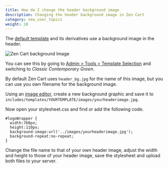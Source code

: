```yaml
---
title: How do I change the header background image 
description: Changing the header background image in Zen Cart
category: new_user_topics
weight: 10
---
```


The [default template](/user/template/template_default) and its derivatives use a background image in the header.

<img src="/images/header_bg.jpg" alt="Zen Cart background Image" />

You can see this by going to [Admin > Tools > Template Selection](/user/admin_pages/tools/template_selection/) and switching to *Classic Contemporary Green*.

By default Zen Cart uses `header_bg.jpg` for the name of this image, but you can use you own filename for the background image.

Using an [image editor](/user/first_steps/useful_tools/#graphics-editors), create a new background graphic and save it to 
`includes/templates/YOURTEMPLATE/images/yourheaderimage.jpg`. 

Now open your stylesheet.css and find or add the following code.

```
#logoWrapper {
  width:760px;
  height:110px;
  background-image:url('../images/yourheaderimage.jpg');
  background-repeat:no-repeat;
}
```

Change the file name to that of your own header image, adjust the width and height to those of your header image, save the stylesheet and upload both files to your server.


